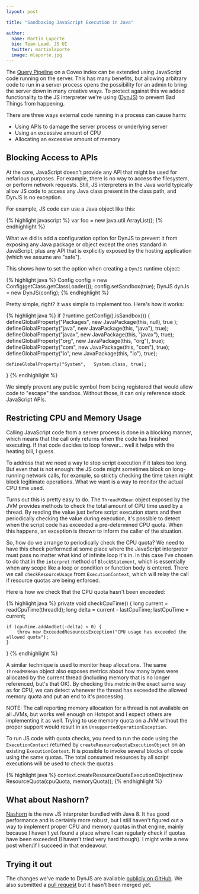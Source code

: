 ```yaml
---
layout: post

title: "Sandboxing JavaScript Execution in Java"

author:
  name: Martin Laporte
  bio: Team Lead, JS UI
  twitter: martinlaporte
  image: mlaporte.jpg
---
```


The [Query Pipeline](https://developers.coveo.com/display/SearchREST/Managing+the+Query+Execution+Pipeline) on a Coveo index can be extended using JavaScript code running on the server. This has many benefits, but allowing arbitrary code to run in a server process opens the possibility for an admin to bring the server down in many creative ways. To protect against this we added functionality to the JS interpreter we're using ([DynJS](https://github.com/dynjs/dynjs)) to prevent Bad Things from happening.

<!-- more -->

There are three ways external code running in a process can cause harm:

* Using APIs to damage the server process or underlying server
* Using an excessive amount of CPU
* Allocating an excessive amount of memory

## Blocking Access to APIs

At the core, JavaScript doesn't provide any API that might be used for nefarious purposes. For example, there is no way to access the filesystem, or perform network requests. Still, JS interpreters in the Java world typically allow JS code to access any Java class present in the class path, and DynJS is no exception.

For example, JS code can use a Java object like this:

{% highlight javascript %}
var foo = new java.util.ArrayList();
{% endhighlight %}

What we did is add a configuration option for DynJS to prevent it from exposing any Java package or object except the ones standard in JavaScript, plus any API that is explicitly exposed by the hosting application (which we assume are "safe").

This shows how to set the option when creating a `DynJS` runtime object:

{% highlight java %}
Config config = new Config(getClass.getClassLoader());
config.setSandbox(true);
DynJS dynJs = new DynJS(config);
{% endhighlight %}

Pretty simple, right? It was simple to implement too. Here's how it works:

{% highlight java %}
if (!runtime.getConfig().isSandbox()) {
    defineGlobalProperty("Packages", new JavaPackage(this, null), true );
    defineGlobalProperty("java",     new JavaPackage(this, "java"), true);
    defineGlobalProperty("javax",    new JavaPackage(this, "javax"), true);
    defineGlobalProperty("org",      new JavaPackage(this, "org"), true);
    defineGlobalProperty("com",      new JavaPackage(this, "com"), true);
    defineGlobalProperty("io",       new JavaPackage(this, "io"), true);

    defineGlobalProperty("System",   System.class, true);
}
{% endhighlight %}

We simply prevent any public symbol from being registered that would allow code to "escape" the sandbox. Without those, it can only reference stock JavaScript APIs.

## Restricting CPU and Memory Usage

Calling JavaScript code from a server process is done in a blocking manner, which means that the call only returns when the code has finished executing. If that code decides to loop forever... well it helps with the heating bill, I guess.

To address that we need a way to stop script execution if it takes too long. But even that is not enough: the JS code might sometimes block on long-running network calls, for example, so strictly checking the time taken might block legitimate operations. What we want is a way to monitor the actual CPU time used.

Turns out this is pretty easy to do. The `ThreadMXBean` object exposed by the JVM provides methods to check the total amount of CPU time used by a thread. By reading the value just before script execution starts and then periodically checking the value during execution, it's possible to detect when the script code has exceeded a pre-determined CPU quota. When this happens, an exception is thrown to inform the caller of the situation.

So, how do we arrange to periodically check the CPU quota? We need to have this check performed at some place where the JavaScript interpreter must pass no matter what kind of infinite loop it's in. In this case I've chosen to do that in the `interpret` method of `BlockStatement`, which is essentially when any scope like a loop or condition or function body is entered. There we call `checkResourceUsage` from `ExecutionContext`, which will relay the call if resource quotas are being enforced.

Here is how we check that the CPU quota hasn't been exceeded:

{% highlight java %}
private void checkCpuTime() {
    long current = readCpuTime(threadId);
    long delta = current - lastCpuTime;
    lastCpuTime = current;

    if (cpuTime.addAndGet(-delta) < 0) {
        throw new ExceededResourcesException("CPU usage has exceeded the allowed quota");
    }
}
{% endhighlight %}

A similar technique is used to monitor heap allocations. The same `ThreadMXBean` object also exposes metrics about how many bytes were allocated by the current thread (including memory that is no longer referenced, but's that OK). By checking this metric in the exact same way as for CPU, we can detect whenever the thread has exceeded the allowed memory quota and put an end to it's processing.

NOTE: The call reporting memory allocation for a thread is not available on all JVMs, but works well enough on Hotspot and I expect others are implementing it as well. Trying to use memory quota on a JVM without the proper support would result in an `UnsupportedOperationException`.

To run JS code with quota checks, you need to run the code using the `ExecutionContext` returned by `createResourceQuotaExecutionObject` on an existing `ExecutionContext`. It is possible to invoke several blocks of code using the same quotas. The total consumed resources by all script executions will be used to check the quotas.

{% highlight java %}
context.createResourceQuotaExecutionObject(new ResourceQuota(cpuQuota, memoryQuota));
{% endhighlight %}

## What about Nashorn?

[Nashorn](http://openjdk.java.net/projects/nashorn/) is the new JS interpreter bundled with Java 8. It has good performance and is certainly more robust, but I still haven't figured out a way to implement proper CPU and memory quotas in that engine, mainly because I haven't yet found a place where I can regularly check if quotas have been exceeded (I haven't tried very hard though). I might write a new post when/if I succeed in that endeavour.

## Trying it out

The changes we've made to DynJS are available [publicly on GitHub](https://github.com/Coveo/dynjs/tree/resource-quotas). We also submitted a [pull request](https://github.com/dynjs/dynjs/pull/154) but it hasn't been merged yet.
